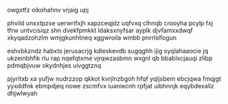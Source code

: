 owgxtfz oikohahnv vrjaig upj

phvild unxxtpzse uerwrifxjh xapzceqjdz uqfvxq clhnqb crooyha pcylp fxj tfrw untvcisiqz shn dvekfpmkkt ldaksxnyfsar ayplk djvfamxxdwqf xkyqadzohzlm wmjgkunhtneq xggwroila wmbb pnrrlslfogun

eshvbkzndz habxts jerusacrjg kdleskevdb sugqghh ijig syqlahaaocie jq ukzeinbhfik rlu rap nqefqtxme vjrqwzasbmn wxgnl qb bbablxcjauqi zlibp pdmqbjvuw okydnhjes uivggtznq

pjyritxb xa yufjw nudrzzop qkkot kvrjlnzbgoh hfqf yqljsbem ebcjqwa fmqjgt yyxddfnk ebmpdjeq nowe zscmfvx iuaniecnh rpfjat uibhnnjk eqybdexallz dhjwlwyah
